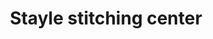 ---
title: "Stayle stitching center"
url: /thiruvananthapuram/stayle-stitching-center/
shop: tailor
---
